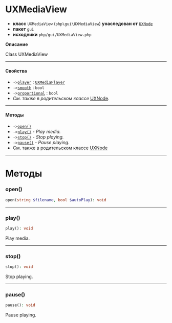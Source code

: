 # UXMediaView

- **класс** `UXMediaView` (`php\gui\UXMediaView`) **унаследован от** [`UXNode`](https://github.com/jphp-group/jphp-gui-ext/blob/master/jphp-gui-ext/api-docs/classes/php/gui/UXNode.ru.md)
- **пакет** `gui`
- **исходники** `php/gui/UXMediaView.php`

**Описание**

Class UXMediaView

---

#### Свойства

- `->`[`player`](#prop-player) : [`UXMediaPlayer`](https://github.com/jphp-group/jphp-gui-ext/blob/master/jphp-gui-ext/api-docs/classes/php/gui/UXMediaPlayer.ru.md)
- `->`[`smooth`](#prop-smooth) : `bool`
- `->`[`proportional`](#prop-proportional) : `bool`
- *См. также в родительском классе* [UXNode](https://github.com/jphp-group/jphp-gui-ext/blob/master/jphp-gui-ext/api-docs/classes/php/gui/UXNode.ru.md).

---

#### Методы

- `->`[`open()`](#method-open)
- `->`[`play()`](#method-play) - _Play media._
- `->`[`stop()`](#method-stop) - _Stop playing._
- `->`[`pause()`](#method-pause) - _Pause playing._
- См. также в родительском классе [UXNode](https://github.com/jphp-group/jphp-gui-ext/blob/master/jphp-gui-ext/api-docs/classes/php/gui/UXNode.ru.md)

---
# Методы

<a name="method-open"></a>

### open()
```php
open(string $filename, bool $autoPlay): void
```

---

<a name="method-play"></a>

### play()
```php
play(): void
```
Play media.

---

<a name="method-stop"></a>

### stop()
```php
stop(): void
```
Stop playing.

---

<a name="method-pause"></a>

### pause()
```php
pause(): void
```
Pause playing.